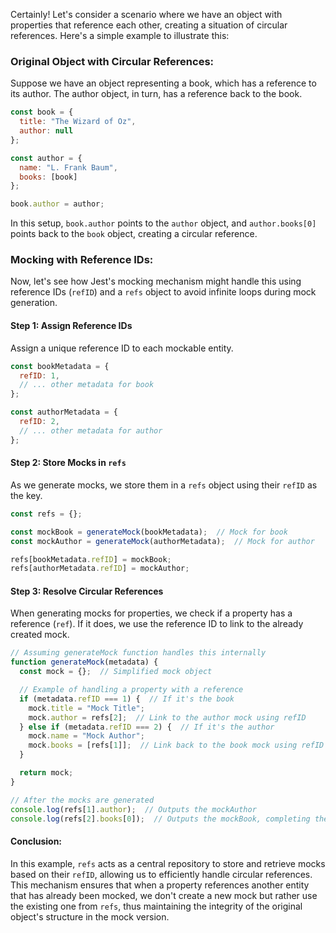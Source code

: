 Certainly! Let's consider a scenario where we have an object with properties that reference each other, creating a situation of circular references. Here's a simple example to illustrate this:

### Original Object with Circular References:

Suppose we have an object representing a book, which has a reference to its author. The author object, in turn, has a reference back to the book.

```javascript
const book = {
  title: "The Wizard of Oz",
  author: null
};

const author = {
  name: "L. Frank Baum",
  books: [book]
};

book.author = author;
```

In this setup, `book.author` points to the `author` object, and `author.books[0]` points back to the `book` object, creating a circular reference.

### Mocking with Reference IDs:

Now, let's see how Jest's mocking mechanism might handle this using reference IDs (`refID`) and a `refs` object to avoid infinite loops during mock generation.

#### Step 1: Assign Reference IDs

Assign a unique reference ID to each mockable entity. 

```javascript
const bookMetadata = {
  refID: 1,
  // ... other metadata for book
};

const authorMetadata = {
  refID: 2,
  // ... other metadata for author
};
```

#### Step 2: Store Mocks in `refs`

As we generate mocks, we store them in a `refs` object using their `refID` as the key.

```javascript
const refs = {};

const mockBook = generateMock(bookMetadata);  // Mock for book
const mockAuthor = generateMock(authorMetadata);  // Mock for author

refs[bookMetadata.refID] = mockBook;
refs[authorMetadata.refID] = mockAuthor;
```

#### Step 3: Resolve Circular References

When generating mocks for properties, we check if a property has a reference (`ref`). If it does, we use the reference ID to link to the already created mock.

```javascript
// Assuming generateMock function handles this internally
function generateMock(metadata) {
  const mock = {};  // Simplified mock object

  // Example of handling a property with a reference
  if (metadata.refID === 1) {  // If it's the book
    mock.title = "Mock Title";
    mock.author = refs[2];  // Link to the author mock using refID
  } else if (metadata.refID === 2) {  // If it's the author
    mock.name = "Mock Author";
    mock.books = [refs[1]];  // Link back to the book mock using refID
  }

  return mock;
}

// After the mocks are generated
console.log(refs[1].author);  // Outputs the mockAuthor
console.log(refs[2].books[0]);  // Outputs the mockBook, completing the circle
```

#### Conclusion:
In this example, `refs` acts as a central repository to store and retrieve mocks based on their `refID`, allowing us to efficiently handle circular references. This mechanism ensures that when a property references another entity that has already been mocked, we don't create a new mock but rather use the existing one from `refs`, thus maintaining the integrity of the original object's structure in the mock version.
